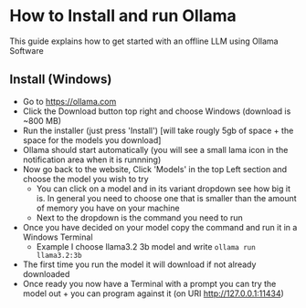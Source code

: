 # How to Install and run Ollama
This guide explains how to get started with an offline LLM using Ollama Software

## Install (Windows)
- Go to https://ollama.com
- Click the Download button top right and choose Windows (download is ~800 MB)
- Run the installer (just press 'Install') [will take rougly 5gb of space + the space for the models you download]
- Ollama should start automatically (you will see a small lama icon in the notification area when it is runnning)
- Now go back to the website, Click 'Models' in the top Left section and choose the model you wish to try
  - You can click on a model and in its variant dropdown see how big it is. In general you need to choose one that is smaller than the amount of memory you have on your machine
  - Next to the dropdown is the command you need to run
- Once you have decided on your model copy the command and run it in a Windows Terminal
  - Example I choose llama3.2 3b model and write `ollama run llama3.2:3b`  
- The first time you run the model it will download if not already downloaded
- Once ready you now have a Terminal with a prompt you can try the model out + you can program against it (on URI http://127.0.0.1:11434)